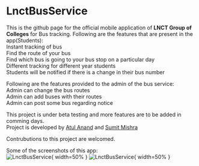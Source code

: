 # LnctBusService
This is the github page for the official mobile application of **LNCT Group of Colleges** for Bus tracking.
Following are the features that are present in the app(Students):  
  Instant tracking of bus  
  Find the route of your bus  
  Find which bus is going to your bus stop on a particular day  
  Different tracking for different year students  
  Students will be notified if there is a change in their bus number  
  
Following are the features provided to the admin of the bus service:  
  Admin can change the bus routes  
  Admin can add buses with their routes  
  Admin can post some bus regarding notice  
  
This project is under beta testing and more features are to be added in comming days.  
Project is developed by [Atul Anand](www.github.com/atul161) and [Sumit Mishra](www.github.com/mishra3452)  

Contrubutions to this project are welcomed.  

Some of the screenshots of this app:  
![LnctBusService](https://drive.google.com/open?id=1-cIp5Z7WITlXCtMnEuwcpETXg-dja9tu){ width=50% }
![LnctBusService](https://drive.google.com/open?id=1-cIp5Z7WITlXCtMnEuwcpETXg-dja9tu){ width=50% }
